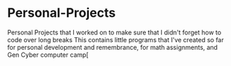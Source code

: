 # Personal-Projects
Personal Projects that I worked on to make sure that I didn't forget how to code over long breaks
This contains little programs that I've created so far for personal development and remembrance, for math assignments, and Gen Cyber computer camp[
